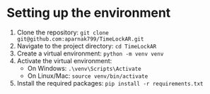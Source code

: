 # Setting up the environment
1. Clone the repository: `git clone git@github.com:aparnak799/TimeLockAR.git`
2. Navigate to the project directory: `cd TimeLockAR`
3. Create a virtual environment: `python -m venv venv`
4. Activate the virtual environment:
   - On Windows: `.\venv\Scripts\Activate`
   - On Linux/Mac: `source venv/bin/activate`
5. Install the required packages: `pip install -r requirements.txt`